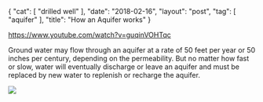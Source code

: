 {
   "cat": [
      "drilled well"
   ],
   "date": "2018-02-16",
   "layout": "post",
   "tag": [
      "aquifer"
   ],
   "title": "How an Aquifer works"
}

https://www.youtube.com/watch?v=guqinVOHTqc

Ground water may flow through an aquifer at a rate of 50 feet per year or 50 inches per century, depending on the permeability. But no matter how fast or slow, water will eventually discharge or leave an aquifer and must be replaced by new water to replenish or recharge the aquifer.

![](5comp-300x202.jpg)
